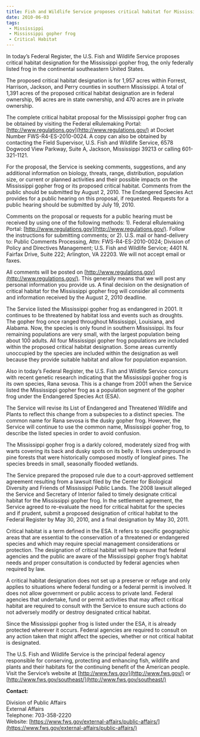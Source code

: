 ```yaml
---
title: Fish and Wildlife Service proposes critical habitat for Mississippi gopher frog
date: 2010-06-03
tags:
 - Mississippi
 - Mississippi gopher frog
 - Critical Habitat
---
```


In today’s Federal Register, the U.S. Fish and Wildlife Service proposes critical habitat designation for the Mississippi gopher frog, the only federally listed frog in the continental southeastern United States.

The proposed critical habitat designation is for 1,957 acres within Forrest, Harrison, Jackson, and Perry counties in southern Mississippi. A total of 1,391 acres of the proposed critical habitat designation are in federal ownership, 96 acres are in state ownership, and 470 acres are in private ownership.

The complete critical habitat proposal for the Mississippi gopher frog can be obtained by visiting the Federal eRulemaking Portal: [http://www.regulations.gov](http://www.regulations.gov/) at Docket Number FWS-R4-ES-2010-0024\. A copy can also be obtained by contacting the Field Supervisor, U.S. Fish and Wildlife Service, 6578 Dogwood View Parkway, Suite A, Jackson, Mississippi 39213 or calling 601-321-1121.

For the proposal, the Service is seeking comments, suggestions, and any additional information on biology, threats, range, distribution, population size, or current or planned activities and their possible impacts on the Mississippi gopher frog or its proposed critical habitat. Comments from the public should be submitted by August 2, 2010\. The Endangered Species Act provides for a public hearing on this proposal, if requested. Requests for a public hearing should be submitted by July 19, 2010.

Comments on the proposal or requests for a public hearing must be received by using one of the following methods: 1). Federal eRulemaking Portal: [http://www.regulations.gov](http://www.regulations.gov/). Follow the instructions for submitting comments; or 2). U.S. mail or hand-delivery to: Public Comments Processing, Attn: FWS-R4-ES-2010-0024; Division of Policy and Directives Management; U.S. Fish and Wildlife Service; 4401 N. Fairfax Drive, Suite 222; Arlington, VA 22203\. We will not accept email or faxes.

All comments will be posted on [http://www.regulations.gov](http://www.regulations.gov/). This generally means that we will post any personal information you provide us. A final decision on the designation of critical habitat for the Mississippi gopher frog will consider all comments and information received by the August 2, 2010 deadline.

The Service listed the Mississippi gopher frog as endangered in 2001\. It continues to be threatened by habitat loss and events such as droughts. The gopher frog once ranged throughout Mississippi, Louisiana, and Alabama. Now, the species is only found in southern Mississippi. Its four remaining populations are very small, with the largest population being about 100 adults. All four Mississippi gopher frog populations are included within the proposed critical habitat designation. Some areas currently unoccupied by the species are included within the designation as well because they provide suitable habitat and allow for population expansion.

Also in today’s Federal Register, the U.S. Fish and Wildlife Service concurs with recent genetic research indicating that the Mississippi gopher frog is its own species, Rana sevosa. This is a change from 2001 when the Service listed the Mississippi gopher frog as a population segment of the gopher frog under the Endangered Species Act (ESA).

The Service will revise its List of Endangered and Threatened Wildlife and Plants to reflect this change from a subspecies to a distinct species. The common name for Rana sevosa is the dusky gopher frog. However, the Service will continue to use the common name, Mississippi gopher frog, to describe the listed species in order to avoid confusion.

The Mississippi gopher frog is a darkly colored, moderately sized frog with warts covering its back and dusky spots on its belly. It lives underground in pine forests that were historically composed mostly of longleaf pines. The species breeds in small, seasonally flooded wetlands.

The Service prepared the proposed rule due to a court-approved settlement agreement resulting from a lawsuit filed by the Center for Biological Diversity and Friends of Mississippi Public Lands. The 2008 lawsuit alleged the Service and Secretary of Interior failed to timely designate critical habitat for the Mississippi gopher frog. In the settlement agreement, the Service agreed to re-evaluate the need for critical habitat for the species and if prudent, submit a proposed designation of critical habitat to the Federal Register by May 30, 2010, and a final designation by May 30, 2011.

Critical habitat is a term defined in the ESA. It refers to specific geographic areas that are essential to the conservation of a threatened or endangered species and which may require special management considerations or protection. The designation of critical habitat will help ensure that federal agencies and the public are aware of the Mississippi gopher frog’s habitat needs and proper consultation is conducted by federal agencies when required by law.

A critical habitat designation does not set up a preserve or refuge and only applies to situations where federal funding or a federal permit is involved. It does not allow government or public access to private land. Federal agencies that undertake, fund or permit activities that may affect critical habitat are required to consult with the Service to ensure such actions do not adversely modify or destroy designated critical habitat.

Since the Mississippi gopher frog is listed under the ESA, it is already protected wherever it occurs. Federal agencies are required to consult on any action taken that might affect the species, whether or not critical habitat is designated.

The U.S. Fish and Wildlife Service is the principal federal agency responsible for conserving, protecting and enhancing fish, wildlife and plants and their habitats for the continuing benefit of the American people. Visit the Service’s website at [http://www.fws.gov](http://www.fws.gov/) or [http://www.fws.gov/southeast/](http://www.fws.gov/southeast/)

**Contact:**

Division of Public Affairs  
External Affairs  
Telephone: 703-358-2220  
Website: [https://www.fws.gov/external-affairs/public-affairs/](https://www.fws.gov/external-affairs/public-affairs/)
